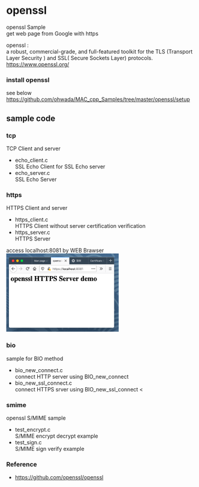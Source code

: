 openssl
===============

openssl Sample <br/>
get web page from Google with https  <br/>

openssl : <br/>
a robust, commercial-grade, and full-featured toolkit for the TLS (Transport Layer Security )  and SSL( Secure Sockets Layer) protocols. <br/>
https://www.openssl.org/ <br/>


###  install openssl 
see below <br/>
https://github.com/ohwada/MAC_cpp_Samples/tree/master/openssl/setup <br/>

## sample code

### tcp
TCP Client and server
- echo_client.c <br/>
SSL Echo Client for SSL Echo server <br/>
- echo_server.c <br/>
SSL Echo Server <br/>

### https
HTTPS Client and server
- https_client.c <br/>
HTTPS Client without server certification verification<br/>
- https_server.c <br/>
HTTPS Server <br/>

access localhost:8081 by WEB Brawser <br/>
<img src="https://raw.githubusercontent.com/ohwada/MAC_cpp_Samples/master/openssl/screenshot/firefox_https_server.png" width="300" />

### bio 
sample for BIO method <br/>
- bio_new_connect.c <br/>
connect HTTP server using BIO_new_connect <br/>
- bio_new_ssl_connect.c <br/>
connect HTTPS srver using BIO_new_ssl_connect <

### smime
openssl S/MIME sample <br/>
- test_encrypt.c <br/>
S/MIME encrypt decrypt example <br/>
- test_sign.c <br/>
S/MIME sign verify example <br/>


### Reference <br/>
- https://github.com/openssl/openssl


